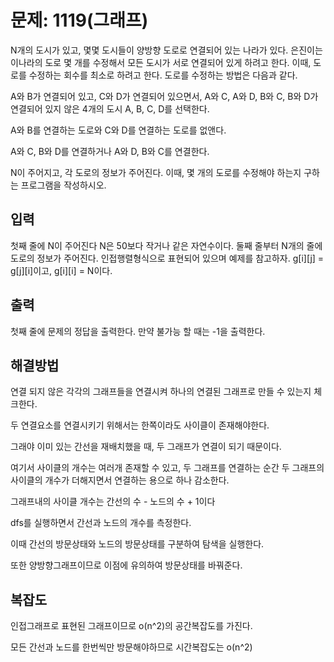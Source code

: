 # 문제: 1119(그래프)

N개의 도시가 있고, 몇몇 도시들이 양방향 도로로 연결되어 있는 나라가 있다. 은진이는 이나라의 도로 몇 개를 수정해서 모든 도시가 서로 연결되어 있게 하려고 한다. 이때, 도로를 수정하는 회수를 최소로 하려고 한다. 도로를 수정하는 방법은 다음과 같다.

A와 B가 연결되어 있고, C와 D가 연결되어 있으면서, A와 C, A와 D, B와 C, B와 D가 연결되어 있지 않은 4개의 도시 A, B, C, D를 선택한다.

A와 B를 연결하는 도로와 C와 D를 연결하는 도로를 없앤다.

A와 C, B와 D를 연결하거나 A와 D, B와 C를 연결한다.

N이 주어지고, 각 도로의 정보가 주어진다. 이때, 몇 개의 도로를 수정해야 하는지 구하는 프로그램을 작성하시오.

## 입력

첫째 줄에 N이 주어진다 N은 50보다 작거나 같은 자연수이다. 둘째 줄부터 N개의 줄에 도로의 정보가 주어진다. 인접행렬형식으로 표현되어 있으며 예제를 참고하자. g[i][j] = g[j][i]이고, g[i][i] = N이다.

## 출력

첫째 줄에 문제의 정답을 출력한다. 만약 불가능 할 때는 -1을 출력한다.

## 해결방법

연결 되지 않은 각각의 그래프들을 연결시켜 하나의 연결된 그래프로 만들 수 있는지 체크한다.

두 연결요소를 연결시키기 위해서는 한쪽이라도 사이클이 존재해야한다.

그래야 이미 있는 간선을 재배치했을 때, 두 그래프가 연결이 되기 때문이다.

여기서 사이클의 개수는 여러개 존재할 수 있고, 두 그래프를 연결하는 순간 두 그래프의 사이클의 개수가 더해지면서 연결하는 용으로 하나 감소한다.

그래프내의 사이클 개수는 간선의 수 - 노드의 수 + 1이다

dfs를 실행하면서 간선과 노드의 개수를 측정한다.

이때 간선의 방문상태와 노드의 방문상태를 구분하여 탐색을 실행한다.

또한 양방향그래프이므로 이점에 유의하여 방문상태를 바꿔준다.

## 복잡도

인접그래프로 표현된 그래프이므로 o(n^2)의 공간복잡도를 가진다.

모든 간선과 노드를 한번씩만 방문해야하므로 시간복잡도는 o(n^2)